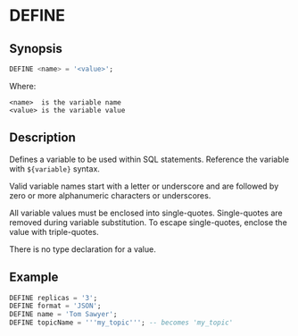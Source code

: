 # DEFINE

## Synopsis

```sql
DEFINE <name> = '<value>';
```

Where:

```
<name>  is the variable name
<value> is the variable value
```

## Description

Defines a variable to be used within SQL statements. Reference the variable with `${variable}` syntax.

Valid variable names start with a letter or underscore and are followed by zero or more alphanumeric characters or underscores.

All variable values must be enclosed into single-quotes. Single-quotes are removed during variable substitution. To escape single-quotes, enclose the value with triple-quotes.

There is no type declaration for a value.

## Example

```sql
DEFINE replicas = '3';
DEFINE format = 'JSON';
DEFINE name = 'Tom Sawyer';
DEFINE topicName = '''my_topic'''; -- becomes 'my_topic'
```
